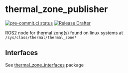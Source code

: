 # thermal_zone_publisher
[![pre-commit.ci status](https://results.pre-commit.ci/badge/github/NathanaelGandhi/thermal_zone/main.svg)](https://results.pre-commit.ci/latest/github/NathanaelGandhi/thermal_zone/main)
[![Release Drafter](https://github.com/NathanaelGandhi/thermal_zone/actions/workflows/release-drafter.yml/badge.svg?branch=release)](https://github.com/NathanaelGandhi/thermal_zone/actions/workflows/release-drafter.yml)

ROS2 node for thermal zone(s) found on linux systems at ```/sys/class/thermal/thermal_zone*```

## Interfaces
See [thermal_zone_interfaces](https://github.com/NathanaelGandhi/thermal_zone_interfaces) package
